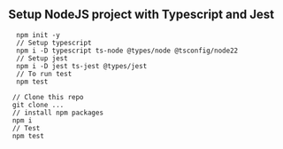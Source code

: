 ## Setup NodeJS project with Typescript and Jest

```
  npm init -y
  // Setup typescript
  npm i -D typescript ts-node @types/node @tsconfig/node22
  // Setup jest
  npm i -D jest ts-jest @types/jest
  // To run test 
  npm test
```

```
 // Clone this repo
 git clone ...
 // install npm packages
 npm i
 // Test
 npm test
```